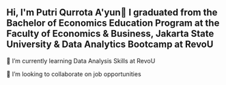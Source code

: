 ## Hi, I'm Putri Qurrota A'yun👋 I graduated from the Bachelor of Economics Education Program at the Faculty of Economics & Business, Jakarta State University & Data Analytics Bootcamp at RevoU

🌱 I’m currently learning Data Analysis Skills at RevoU

👯 I’m looking to collaborate on job opportunities
<!--
**putriqurrotaayun/putriqurrotaayun** is a ✨ _special_ ✨ repository because its `README.md` (this file) appears on your GitHub profile.

Here are some ideas to get you started:

- 🔭 I’m currently working on ...
- 🌱 I’m currently learning ...
- 👯 I’m looking to collaborate on ...
- 🤔 I’m looking for help with ...
- 💬 Ask me about ...
- 📫 How to reach me: ...
- 😄 Pronouns: ...
- ⚡ Fun fact: ...
-->
